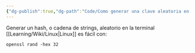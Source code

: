 ```yaml
---
{"dg-publish":true,"dg-path":"Code/Como generar una clave aleatoria en la terminal.md","permalink":"/code/como-generar-una-clave-aleatoria-en-la-terminal/","created":"2024-04-01T18:47","updated":"2024-04-01T18:48"}
---
```


Generar un hash, o cadena de strings, aleatorio en la terminal [[Learning/Wiki/Linux\|Linux]] es fácil con:
```shell
openssl rand -hex 32
```